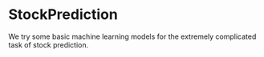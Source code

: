 # StockPrediction
We try some basic machine learning models for the extremely complicated task of stock prediction.
